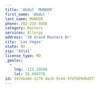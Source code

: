```yaml
---
title: 'Abdul  MUNEER'
first_name: 'Abdul '
last_name: MUNEER
phone: 702-233-5058
category: Doctors
services: Allergy
address: '39 Grand Masters Dr'
city: 'Las Vegas'
state: NV
zip: '89141'
license_type: MD
_geoloc:
  -
    lng: -115.19588
    lat: 35.998778
id: 297eba4e-1278-4acb-9c44-37df899dbd37
---
```


